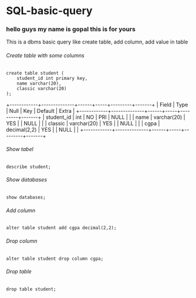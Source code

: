 # SQL-basic-query
### hello guys my name is gopal this is for yours
This is a dbms basic query like create table, add column, add value in table

###### Create table with some columns
```
create table student (
    student_id int primary key,
    name varchar(20),
    classic varchar(20)
);
```
+------------+--------------+------+-----+---------+-------+
| Field      | Type         | Null | Key | Default | Extra |
+------------+--------------+------+-----+---------+-------+
| student_id | int          | NO   | PRI | NULL    |       |
| name       | varchar(20)  | YES  |     | NULL    |       |
| classic    | varchar(20)  | YES  |     | NULL    |       |
| cgpa       | decimal(2,2) | YES  |     | NULL    |       |
+------------+--------------+------+-----+---------+-------+
###### Show tabel
```
describe student;
```

###### Show databases
```
show databases;
```

###### Add column
```
alter table student add cgpa decimal(2,2);
```

###### Drop column
```
alter table student drop column cgpa;
```

###### Drop table
```
drop table student;
```
